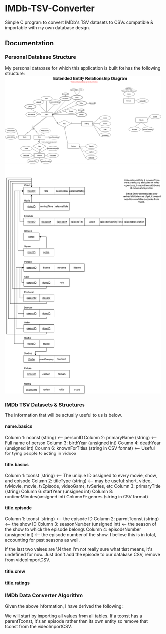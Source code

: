 # IMDb-TSV-Converter

Simple C program to convert IMDb's TSV datasets to CSVs compatible &amp; importable with my own database design.

## Documentation

### Personal Database Structure

My personal database for which this application is built for has the following structure:
![Extended Entity Relationship Diagram](EERD.png "Extended Entity Relationship Diagram")
![Relational Tables](tables.png "Relational Tables")

### IMDb TSV Datasets & Structures

The information that will be actually useful to us is below.

#### name.basics

Column 1: nconst (string) <-- personID
Column 2: primaryName (string) <-- Full name of person
Column 3: birthYear (unsigned int)
Column 4: deathYear (unsigned int)
Column 6: knownForTitles (string in CSV format) <-- Useful for tying people to acting in videos

#### title.basics

Column 1: tconst        (string) <-- The unique ID assigned to every movie, show, and episode
Column 2: titleType     (string) <-- may be useful: short, video, tvMovie, movie, tvEpisode, videoGame, tvSeries, etc
Column 3: primaryTitle  (string)
Column 6: startYear     (unsigned int)
Column 8: runtimeMinutes(unsigned int)
Column 9: genres        (string in CSV format)

#### title.episode

Column 1: tconst (string) <-- the episode ID
Column 2: parentTconst (string) <-- the show ID
Column 3: seasonNumber (unsigned int) <-- the season of the show to which the episode belongs
Column 4: episodeNumber (unsigned int) <-- the episode number of the show. I believe this is in total, accounting for past seasons as well.

If the last two values are \N then I'm not really sure what that means, it's undefined for now. Just don't add the episode to our database CSV, remove from videoImportCSV.

#### title.crew

#### title.ratings

### IMDb Data Converter Algorithm

Given the above information, I have derived the following:

We will start by importing all values from all tables. If a tconst has a parentTconst, it's an episode rather than its own entity so remove that tconst from the videoImportCSV.
